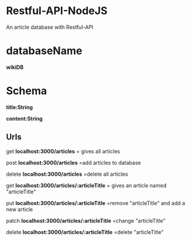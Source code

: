 # Restful-API-NodeJS
An article database with Restful-API

# databaseName 
**wikiDB**

# Schema
**title:String**

**content:String**

## Urls
get **localhost:3000/articles**
= gives all articles

post **localhost:3000/articles**
=add articles to database

delete  **localhost:3000/articles**
=delete all articles

get **localhost:3000/articles/:articleTitle**
= gives an article named "articleTitle"

put **localhost:3000/articles/:articleTitle**
=remove "articleTitle" and add a new article

patch **localhost:3000/articles/:articleTitle**
=change "articleTitle"

delete **localhost:3000/articles/:articleTitle**
=delete "articleTitle"
